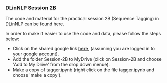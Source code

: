 ### DLinNLP Session 2B

The code and material for the practical session 2B (Sequence Tagging) in DLinNLP can be found here.

In order to make it easier to use the code and data, please follow the steps below:

* Click on the shared google link [here](https://drive.google.com/drive/folders/1DdPqbrKDgE43BAwyBH7Zog64g7f0LwUo?usp=sharing), (assuming you are logged in to your google account).
* Add the folder Session-2B to MyDrive (click on Session-2B and choose 'Add to My Drive' from the drop down menue).
* Make a copy of tagger.ipynb (right click on the file tagger.ipynb and choose 'make a copy').


